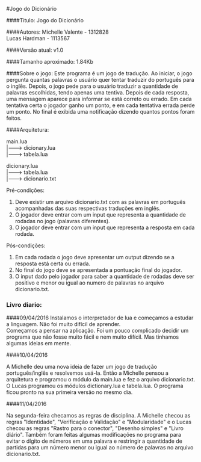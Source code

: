 #Jogo do Dicionário

####Titulo:
Jogo do Dicionário

####Autores:
Michelle Valente - 1312828<br/>
Lucas Hardman - 1113567<br/>

####Versão atual:
v1.0

####Tamanho aproximado:
1.84Kb

####Sobre o jogo:
  Este programa é um jogo de tradução. Ao iniciar, o jogo pergunta quantas palavras o usuário quer tentar traduzir do português para o inglês. Depois, o jogo pede para o usuário traduzir a quantidade de palavras escolhidas, tendo apenas uma tentiva. Depois de cada resposta, uma mensagem aparece para informar se está correto ou errado. Em cada tentativa certa o jogador ganho um ponto, e em cada tentativa errada perde um ponto. No final é exibida uma notificação dizendo quantos pontos foram feitos.

####Arquitetura:

main.lua<br/>
|---> dicionary.lua<br/>
|---> tabela.lua<br/>

dicionary.lua<br/>
|---> tabela.lua<br/>
|---> dicionario.txt<br/>

Pré-condições:<br/>
1) Deve existir um arquivo dicionario.txt com as palavras em português acompanhadas das suas respectivas traduções em inglês.<br/>
2) O jogador deve entrar com um input que representa a quantidade de rodadas no jogo (palavras diferentes).<br/>
3) O jogador deve entrar com um input que representa a resposta em cada rodada.<br/>

Pós-condições:<br/>
1) Em cada rodada o jogo deve apresentar um output dizendo se a resposta está certa ou errada.<br/>
2) No final do jogo deve se apresentada a pontuação final do jogador.<br/>
3) O input dado pelo jogador para saber a quantidade de rodadas deve ser positivo e menor ou igual ao numero de palavras no arquivo dicionario.txt.<br/>

### Livro diario:

####09/04/2016
Instalamos o interpretador de lua e começamos a estudar a linguagem. Não foi muito difícil de aprender.<br/>Começamos a pensar na aplicação. Foi um pouco complicado decidir um programa que não fosse muito fácil e nem muito difícil. Mas tinhamos algumas ideias em mente.

####10/04/2016

A Michelle deu uma nova ideia de fazer um jogo de tradução português/inglês e resolvemos usá-la. Então a Michelle pensou a arquitetura e programou o módulo da main.lua e fez o arquivo dicionario.txt. O Lucas programou os módulos dictionary.lua e tabela.lua. O programa ficou pronto na sua primeira versão no mesmo dia.

####11/04/2016

Na segunda-feira checamos as regras de disciplina. A Michelle checou as regras "Identidade", "Verificação e Validação" e "Modularidade" e o Lucas checou as regras "Rastro para o conector", "Desenho simples" e "Livro diário". Também foram feitas algumas modificações no programa para evitar o dígito de números em uma palavra e restringir a quantidade de partidas para um número menor ou igual ao número de palavras no arquivo dicionario.txt.
